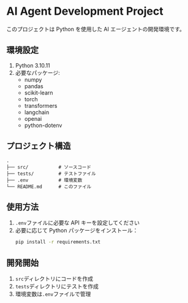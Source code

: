 # AI Agent Development Project

このプロジェクトは Python を使用した AI エージェントの開発環境です。

## 環境設定

1. Python 3.10.11
2. 必要なパッケージ:
   - numpy
   - pandas
   - scikit-learn
   - torch
   - transformers
   - langchain
   - openai
   - python-dotenv

## プロジェクト構造

```
.
├── src/           # ソースコード
├── tests/         # テストファイル
├── .env           # 環境変数
└── README.md      # このファイル
```

## 使用方法

1. `.env`ファイルに必要な API キーを設定してください
2. 必要に応じて Python パッケージをインストール：
   ```bash
   pip install -r requirements.txt
   ```

## 開発開始

1. `src`ディレクトリにコードを作成
2. `tests`ディレクトリにテストを作成
3. 環境変数は`.env`ファイルで管理
